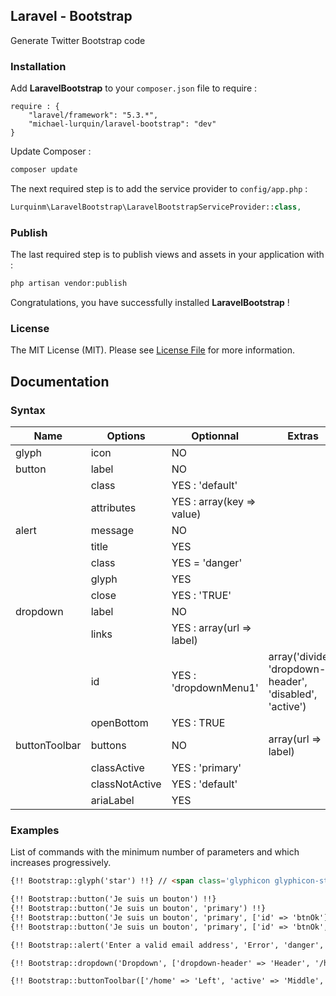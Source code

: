 ## Laravel - Bootstrap ##

Generate Twitter Bootstrap code

### Installation ###

Add **LaravelBootstrap** to your `composer.json` file to require :
```
require : {
    "laravel/framework": "5.3.*",
    "michael-lurquin/laravel-bootstrap": "dev"
}
```

Update Composer :

```bash
composer update
```

The next required step is to add the service provider to `config/app.php` :

```php
Lurquinm\LaravelBootstrap\LaravelBootstrapServiceProvider::class,
```

### Publish ###

The last required step is to publish views and assets in your application with :

```bash
php artisan vendor:publish
```

Congratulations, you have successfully installed **LaravelBootstrap** !

### License

The MIT License (MIT). Please see [License File](LICENSE) for more information.

## Documentation ##

### Syntax ###

| Name | Options | Optionnal | Extras |
|------|---------|-----------|--------|
| glyph | icon | NO | |
| button | label | NO | |
| | class | YES : 'default' | |
| | attributes | YES : array(key => value) | |
| alert | message | NO | |
| | title | YES | |
| | class | YES = 'danger' | |
| | glyph | YES | |
| | close | YES : 'TRUE' | |
| dropdown | label | NO | |
| | links | YES : array(url => label) | |
| | id | YES : 'dropdownMenu1' | array('divider', 'dropdown-header', 'disabled', 'active') |
| | openBottom | YES : TRUE | |
| buttonToolbar | buttons | NO | array(url => label) |
| | classActive | YES : 'primary' | |
| | classNotActive | YES : 'default' | |
| | ariaLabel | YES | |

### Examples ###

List of commands with the minimum number of parameters and which increases progressively.

```html
{!! Bootstrap::glyph('star') !!} // <span class='glyphicon glyphicon-star' aria-hidden='true'></span>

{!! Bootstrap::button('Je suis un bouton') !!}
{!! Bootstrap::button('Je suis un bouton', 'primary') !!}
{!! Bootstrap::button('Je suis un bouton', 'primary', ['id' => 'btnOk']) !!}
{!! Bootstrap::button('Je suis un bouton', 'primary', ['id' => 'btnOk', 'glyph' => 'globe']) !!}

{!! Bootstrap::alert('Enter a valid email address', 'Error', 'danger', 'star', FALSE) !!}

{!! Bootstrap::dropdown('Dropdown', ['dropdown-header' => 'Header', '/home' => 'Home', 'divider' => '', 'active' => 'About'], 'primary', 'dropdownMenu1', FALSE) !!}

{!! Bootstrap::buttonToolbar(['/home' => 'Left', 'active' => 'Middle', '/about' => 'Right'], 'danger', 'default') !!}
```
